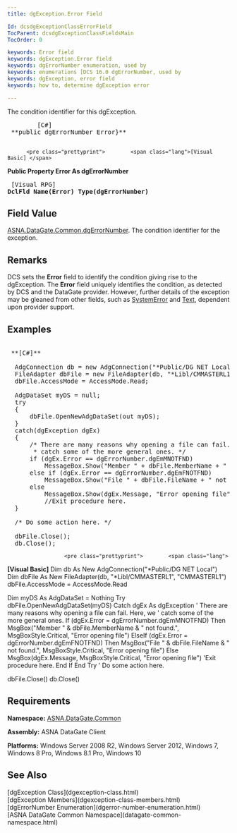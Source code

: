 ```yaml
---
title: dgException.Error Field

Id: dcsdgExceptionClassErrorField
TocParent: dcsdgExceptionClassFieldsMain
TocOrder: 0

keywords: Error field
keywords: dgException.Error field
keywords: dgErrorNumber enumeration, used by
keywords: enumerations [DCS 16.0 dgErrorNumber, used by
keywords: dgException, error field
keywords: how to, determine dgException error

---
```


The condition identifier for this dgException.
<pre class="prettyprint">        <span class="lang">[C#]</span>
 **public dgErrorNumber Error}** 
      </pre>
		  <pre class="prettyprint">        <span class="lang">[Visual Basic] </span>
 **Public Property Error As dgErrorNumber** 
      </pre>
		  <pre class="prettyprint">        <span class="lang">[Visual RPG]</span>
 **DclFld Name(Error) Type(dgErrorNumber)** 
      </pre>

## Field Value

[ASNA.DataGate.Common.dgErrorNumber](dgerror-number-enumeration.html). The condition identifier for the exception.
## Remarks

DCS sets the **Error** field to identify the condition giving rise to the dgException. The **Error** field uniquely identifies the condition, as detected by DCS and the DataGate provider. However, further details of the exception may be gleaned from other fields, such as [SystemError](dgexception-class-system-error-field.html) and [Text](disconnectingfroma-database.html), dependent upon provider support.
## Examples

<pre class="prettyprint">        <span class="lang">
 **[C#]** 
        </span>
  AdgConnection db = new AdgConnection("*Public/DG NET Local");
  FileAdapter dbFile = new FileAdapter(db, "*Libl/CMMASTERL1", "CMMASTERL1");
  dbFile.AccessMode = AccessMode.Read;

  AdgDataSet myDS = null;
  try
  {
      dbFile.OpenNewAdgDataSet(out myDS);
  }
  catch(dgException dgEx)
  {
      /* There are many reasons why opening a file can fail. Here, we
       * catch some of the more general ones. */
      if (dgEx.Error == dgErrorNumber.dgEmMNOTFND)
          MessageBox.Show("Member " + dbFile.MemberName + " not found!", "Error opening file");
      else if (dgEx.Error == dgErrorNumber.dgEmFNOTFND)
          MessageBox.Show("File " + dbFile.FileName + " not found!", "Error opening file");
      else
          MessageBox.Show(dgEx.Message, "Error opening file");
          //Exit procedure here.
  }

  /* Do some action here. */

  dbFile.Close();
  db.Close();</pre>
					  <pre class="prettyprint">        <span class="lang">
 **[Visual Basic]** 
        </span>
  Dim db As New AdgConnection("*Public/DG NET Local")
  Dim dbFile As New FileAdapter(db, "*Libl/CMMASTERL1", "CMMASTERL1")
  dbFile.AccessMode = AccessMode.Read

  Dim myDS As AdgDataSet = Nothing
  Try
      dbFile.OpenNewAdgDataSet(myDS)
  Catch dgEx As dgException
      ' There are many reasons why opening a file can fail. Here, we
      ' catch some of the more general ones. 
      If (dgEx.Error = dgErrorNumber.dgEmMNOTFND) Then
         MsgBox("Member " &amp; dbFile.MemberName &amp; " not found.", MsgBoxStyle.Critical, "Error opening file")
      ElseIf (dgEx.Error = dgErrorNumber.dgEmFNOTFND) Then
         MsgBox("File " &amp; dbFile.FileName &amp; " not found.", MsgBoxStyle.Critical, "Error opening file")
      Else
         MsgBox(dgEx.Message, MsgBoxStyle.Critical, "Error opening file")
         'Exit procedure here.
      End If
  End Try
  ' Do some action here. 

  dbFile.Close()
  db.Close()
</pre>

## Requirements

**Namespace:** [ASNA.DataGate.Common](datagate-common-namespace.html) 

**Assembly:** ASNA DataGate Client

**Platforms:** Windows Server 2008 R2, Windows Server 2012, Windows 7, Windows 8 Pro, Windows 8.1 Pro, Windows 10
## See Also

<dl />
								  [dgException Class](dgexception-class.html)
								  <br />
								  [dgException Members](dgexception-class-members.html)
								  <br />
								  [dgErrorNumber Enumeration](dgerror-number-enumeration.html)
								  <br />
								  [ASNA DataGate Common Namespace](datagate-common-namespace.html)

